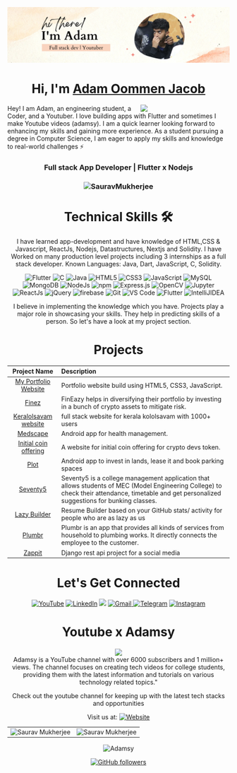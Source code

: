 ![](https://raw.githubusercontent.com/adamsyy/adamsyy/main/header.png)
<h1 align="center" >Hi, I'm <a href="https://www.linkedin.com/in/sauravmukherjee44/" target="_blank"> Adam Oommen Jacob </a></h1>
<img width="40%" align="right"   src="https://github.com/SauravMukherjee44/SauravMukherjee44/blob/03193437b82d681c9caa24657c4ebec746dc628f/workbench.svg" >

Hey! I am Adam, an engineering student, a Coder, and a Youtuber. I love building apps with Flutter and sometimes I make Youtube videos (adamsy). I am a quick learner looking forward to enhancing my skills and gaining more experience. As a student pursuing a degree in Computer Science, I am eager to apply my skills and knowledge to real-world challenges ⚡

<h3 align="center"> Full stack App Developer | Flutter x Nodejs </h3>

<h3><p align="center"> <img src="https://komarev.com/ghpvc/?username=adamsyy&label=Profile%20views&color=6805D3&style=flat" alt="SauravMukherjee" /> </p></h3>
   <div align="center">

<h1>Technical Skills 🛠</h1>
   
I have learned app-development and have knowledge of HTML,CSS & Javascript, ReactJs, Nodejs, Datastructures, Nextjs and Solidity. I have Worked on many production level projects including 3 internships as a full stack developer. Known Languages: Java, Dart, JavaScript, C, Solidity.

<p align="center"> 
   <img alt="Flutter" src="https://img.shields.io/badge/-Flutter-%23CC6699?style=flat-square&logo=flutter&logoColor=ffffff" />
<img alt="C" src="https://img.shields.io/badge/c-%2300599C.svg?&style=for-the-badge&logo=c&logoColor=white" />
 <img alt="Java" src="https://img.shields.io/badge/java-%23ED8B00.svg?&style=for-the-badge&logo=java&logoColor=white" />
<img alt="HTML5" src="https://img.shields.io/badge/html5-%23E34F26.svg?&style=for-the-badge&logo=html5&logoColor=white" />
 <img alt="CSS3" src="https://img.shields.io/badge/css3-%231572B6.svg?&style=for-the-badge&logo=css3&logoColor=white" />
 <img alt="JavaScript" src="https://img.shields.io/badge/javascript-%23323330.svg?&style=for-the-badge&logo=javascript&logoColor=%23F7DF1E" />
 <img alt="MySQL" src="https://img.shields.io/badge/MySQL-00000F?style=for-the-badge&logo=mysql&logoColor=white" />
 <img alt="MongoDB" src="https://img.shields.io/badge/MongoDB-white?style=for-the-badge&logo=mongodb&logoColor=4EA94B" />
 <img alt="NodeJs" src="https://img.shields.io/badge/Node.js-339933?style=for-the-badge&logo=nodedotjs&logoColor=white" />
    <img alt="npm" src="https://img.shields.io/badge/npm-CB3837?style=for-the-badge&logo=npm&logoColor=white" />
    <img alt="Express.js" src="https://img.shields.io/badge/Express.js-000000?style=for-the-badge&logo=express&logoColor=white" />
    <img alt="OpenCV" src="https://img.shields.io/badge/OpenCV-27338e?style=for-the-badge&logo=OpenCV&logoColor=white" />
    <img alt="Jupyter" src="https://img.shields.io/badge/Jupyter-F37626.svg?&style=for-the-badge&logo=Jupyter&logoColor=white" />
    <img alt="ReactJs" src="https://img.shields.io/badge/React-20232A?style=for-the-badge&logo=react&logoColor=61DAFB" />
    <img alt="jQuery" src="https://img.shields.io/badge/jQuery-0769AD?style=for-the-badge&logo=jquery&logoColor=white" />
    <img alt="firebase" src="https://img.shields.io/badge/firebase-ffca28?style=for-the-badge&logo=firebase&logoColor=black" />
    <img alt="Git" src="https://img.shields.io/badge/Git-F05032?style=for-the-badge&logo=git&logoColor=white" />  
    <img alt="VS Code" src="https://img.shields.io/badge/Visual_Studio_Code-0078D4?style=for-the-badge&logo=visual%20studio%20code&logoColor=white" />
    <img alt="Flutter" src="https://img.shields.io/badge/Flutter-02569B?style=for-the-badge&logo=flutter&logoColor=white" />
    <img alt="IntelliJIDEA" src="https://img.shields.io/badge/IntelliJIDEA-000000.svg?style=for-the-badge&logo=intellij-idea&logoColor=white" />
</p>


I believe in implementing the knowledge which you have. Projects play a major role in showcasing your skills. They help in predicting skills of a person. So let's have a look at my project section.

<h1 align="center">Projects</h1>




| Project Name      | Description | 
| :---:        |    :----   |  
| [My Portfolio Website](https://github.com/adamsyy/portfolio)     | Portfolio website build using HTML5, CSS3, JavaScript. 
| [Finez](https://github.com/adamsyy/fineazy-backend)     | FinEazy helps in diversifying their portfolio by investing in a bunch of crypto assets to mitigate risk.
| [Keralolsavam website](https://github.com/adamsyy/keralolsavam-backend)     | full stack website for kerala kololsavam with 1000+ users |
| [Medscape](https://github.com/adamsyy/medscape-backend)     | Android app for health management.
| [Initial coin offering](https://github.com/adamsyy/Initial-coin-offering)     | A website for initial coin offering for crypto devs token.
| [Plot](https://github.com/adamsyy/PLOT-MAKEATON)     | Android app to invest in lands, lease it and book parking spaces
| [Seventy5](https://github.com/adamsyy/Seventy5)     | Seventy5 is a college management application that allows students of MEC (Model Engineering College) to check their attendance, timetable and get personalized suggestions for bunking classes.
| [Lazy Builder](https://github.com/adamsyy/hacknight_github)     | Resume Builder based on your GitHub stats/ activity for people who are as lazy as us
| [Plumbr](https://github.com/adamsyy/plumbr)     | Plumbr is an app that provides all kinds of services from household to plumbing works. It directly connects the employee to the customer.
| [Zappit](https://github.com/adamsyy/zappit)     | Django rest api project for a social media
 <h1 align="center">Let's Get Connected</h1>

<div align="center">

<a  href="https://www.youtube.com/adamsy" target="_blank"><img alt="YouTube" src="https://img.shields.io/badge/Youtube-%23FF0000.svg?style=for-the-badge&logo=YouTube&logoColor=white" /></a>
<a  href="[https://www.linkedin.com/in/sauravmukherjee44/](https://www.linkedin.com/in/adamsy/)" target="_blank"><img alt="LinkedIn" src="https://img.shields.io/badge/linkedin%20-%230077B5.svg?&style=for-the-badge&logo=linkedin&logoColor=white" /></a>
<a href="[https://twitter.com/mesourav44](https://twitter.com/adamsycodes)" target="_blank"><img src="https://img.shields.io/badge/twitter-%2300acee.svg?&style=for-the-badge&logo=twitter&logoColor=white&alt=twitter" /></a>
<a href="mailto:adamoommen.mec@gmail.com"><img  alt="Gmail" src="https://img.shields.io/badge/Gmail-D14836?style=for-the-badge&logo=gmail&logoColor=white" />
<a  href="https://t.me/adamsy7"><img alt=" Telegram" src="https://img.shields.io/badge/Telegram-2CA5E0?style=for-the-badge&logo=telegram&logoColor=white"></a>
<a  href="https://www.instagram.com/adamsyyyyyy/"><img alt="Instagram" src="https://img.shields.io/badge/Instagram-E4405F?style=for-the-badge&logo=instagram&logoColor=white">
   </a>

   
   
</div>
  

   <div align="center">
      
   <h1 align="center">Youtube x Adamsy</h1>
      <img width="10%" align="center"   src="https://github.com/SauravMukherjee44/SauravMukherjee44/blob/01033044396cd45db3731e6ac37284dc5386e2cd/CodeIN%20Logo.png" >
<br>
Adamsy is a YouTube channel with over 6000 subscribers and 1 million+ views. The channel focuses on creating tech videos for college students, providing them with the latest information and tutorials on various technology related topics."

Check out the youtube channel for keeping up with the latest tech stacks and opportunities

Visit us at: 
 <a href="[https://codeincommunity.tech](https://www.youtube.com/adamsy)"><img alt="Website" src="https://img.shields.io/badge/Google_chrome-4285F4?style=for-the-badge&logo=Google-chrome&logoColor=white"></a>
   
 </div>
   
   
<table>
  <tr>
   
<td><img src="https://github-readme-stats.vercel.app/api?username=SauravMukherjee44&include_all_commits=true&count_private=true&show_icons=true&line_height=20&title_color=7A7ADB&icon_color=2234AE&text_color=D3D3D3&bg_color=0,000000,130F40" alt="Saurav Mukherjee" />
    <td><img src="https://github-readme-stats.vercel.app/api/top-langs?username=SauravMukherjee44&show_icons=true&locale=en&layout=compact&title_color=7A7ADB&icon_color=2234AE&text_color=D3D3D3&bg_color=0,000000,130F40" alt="Saurav Mukherjee" /></td>
  </tr>
</table>

<div align="center">
<p><img align="center" src="https://github-readme-streak-stats.herokuapp.com/?user=adamsyy&theme=dark" alt="Adamsy" /></p>
  </div>
   
   [![GitHub followers](https://img.shields.io/github/followers/adamsyy.svg?style=social&label=Follow)](https://github.com/adamsyy?tab=followers)

